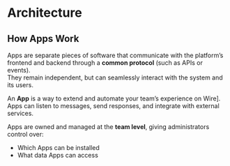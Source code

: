 # Architecture

## How Apps Work
Apps are separate pieces of software that communicate with the platform’s frontend and backend through a **common protocol** (such as APIs or events).  
They remain independent, but can seamlessly interact with the system and its users.

An **App** is a way to extend and automate your team’s experience on Wire].
Apps can listen to messages, send responses, and integrate with external services.

Apps are owned and managed at the **team level**, giving administrators control over:
- Which Apps can be installed
- What data Apps can access

